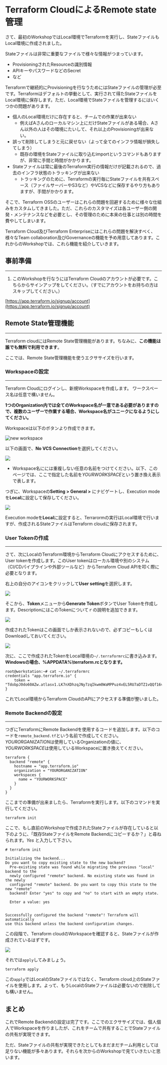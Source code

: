 # Terraform CloudによるRemote state管理

さて、最初のWorkshopではLocal環境でTerraformを実行し、StateファイルもLocal環境に作成されました。

Stateファイルは非常に重要なファイルで様々な情報がつまっています。
- ProvisioningされたResourceの識別情報
- APIキーやパスワードなどのSecret
- など

Terraformで継続的にProvisioningを行なうためにはStateファイルの管理が必至です。Terraformはデフォルトの挙動として、実行されて得たStateファイルをLocal環境に保存します。ただ、Local環境でStateファイルを管理するにはいくつかの問題があります。
- 個人のLocal環境だけに存在すると、チームでの作業が出来ない
  - 例えばAさんのローカルマシン上にだけStateファイルがある場合、Aさん以外の人はその環境にたいして、それ以上のProvisioningが出来ない。
- 誤って削除してしまうと元に戻せない（よって全てのインフラ情報が損失してしまう）
  - 既存の環境をStateファイルに取り込むimportというコマンドもありますが、非常に手間と時間がかかります。
- Stateファイルは常に最後のTerraform実行の情報だけが記載されるので、過去のインフラ状態のトラッキングが出来ない
  - トラッキングのために、Terraformの実行毎にStateファイルを共有スペース（ファイルサーバーやS3など）やVCSなどに保存するやり方もありますが、手間がかかります。

そこで、Terraform OSSのユーザーはこれらの問題を回避するために様々な仕組みをカスタムしてきました。ただ、これらのカスタマイズは各ユーザー側の開発・メンテナンスなどを必要とし、その管理のために本来の仕事とは別の時間を費やしてしまいます。

Terraform Cloud及びTerraform Enterpriseにはこれらの問題を解決すべく、様々なTeam collaboration及びGovernanceの機能を予め用意してあります。これからのWorkshopでは、これら機能を紹介していきます。

## 事前準備
---

1. このWorkshopを行なうにはTerraform Cloudのアカウントが必要です。こちらからサインアップをしてください。（すでにアカウントをお持ちの方はスキップしてください。）

[https://app.terraform.io/signup/account](https://app.terraform.io/signup/account)

## Remote State管理機能
---

Terraform cloudにはRemote State管理機能があります。ちなみに、**この機能は誰でも無料で利用できます**。

ここでは、Remote State管理機能を使うエクササイズを行います。

### Workspaceの設定
---

Terraform Cloudにログインし、新規Workspaceを作成します。
ワークスペース名は任意で構いません。

**1つのOrganization内では全てのWorkspace名が一意である必要がありますので、複数のユーザーで作業する場合、Workspace名がユニークになるようにしてください。**

Workspaceは以下のボタンより作成できます。

![new workspace](../assets/tfc-remote-state/new_workspace.png)

以下の画面で、**No VCS Connection**を選択してください。

<kbd>
  <img src="../assets/tfc-remote-state/create_workspace.png">
</kbd>

- Workspace名にには重複しない任意の名前をつけてください。以下、このページでは、ここで指定した名前を*YOURWORKSPACE*という置き換え表示で表します。

つぎに、Workspaceの**Setting > General >** にナビゲートし、Execution modeを**Local**に設定して保存してください。

<kbd>
  <img src="../assets/tfc-remote-state/execution_mode.png">
</kbd>

Execution modeを**Local**に設定すると、Terrarormの実行はLocal環境で行いますが、作成されるStateファイルはTerraform cloudに保存されます。

### User Tokenの作成
---

さて、次にLocalのTerraform環境からTerraform Cloudにアクセスするために、User tokenを作成します。このUser tokenはローカル環境や別のシステム（CI/CDパイプラインや外部ツールなど）からTerraform Cloud APIを叩く際に必要となります。

右上の自分のアイコンをクリックして**User setting**を選択します。

<kbd>
  <img src="../assets/tfc-remote-state/user_setting.png">
</kbd>

そこから、**Token**メニューから**Generate Token**ボタンでUser Tokenを作成します。DescriptionにはこのTokenについてｒの說明を追加できます。

<kbd>
  <img src="../assets/tfc-remote-state/generate_token.png">
</kbd>

作成されたTokenはこの画面でしか表示されないので、必ずコピーもしくはDownloadしておいてください。

<kbd>
  <img src="../assets/tfc-remote-state/generated_token.png">
</kbd>

次に、ここで作成されたTokenをLocal環境の```~/.terraformrc```に書き込みます。
**Windowsの場合、%APPDATA%\terraform.rcとなります。**

```shell
root@workstation:~# cat ~/.terraformrc
credentials "app.terraform.io" {
    token = "TdobpJ0do60AZw.atlasv1.LK7nXDhzqJNy7zqIkwm0WaMPPuz4vEL5RU7aDTZ1vQQf16vjfEwyOrzDdw4KQejeGnM"
}
```

これでLocal環境からTerraform CloudのAPIにアクセスする準備が整いました。

### Remote Backendの設定
---

つぎにTerraformにRemote Backendを使用するコードを追加します。以下のコードを```remote_backend.tf```という名前で作成してください。*YOURORGANIZATION*は使用しているOrganizationの値に、*YOURWORKSPACE*は使用しているWorkspaceに置き換えてください。

```hcl
terraform {
  backend "remote" {
    hostname = "app.terraform.io"
    organization = "YOURORGANIZATION"
    workspaces {
      name = "YOURWORKSPACE"
    }
  }
}
```

ここまでの準備が出来ましたら、Terraformを実行します。以下のコマンドを実行してください。

```
terraform init
```

ここで、もし直前のWorkshopで作成されたStateファイルが存在していると以下のように、「既存StateファイルをRemote Backendにコピーするか？」と尋ねられます。*Yes* と入力して下さい。

```console
# terraform init

Initializing the backend...
Do you want to copy existing state to the new backend?
  Pre-existing state was found while migrating the previous "local" backend to the
  newly configured "remote" backend. No existing state was found in the newly
  configured "remote" backend. Do you want to copy this state to the new "remote"
  backend? Enter "yes" to copy and "no" to start with an empty state.

  Enter a value: yes


Successfully configured the backend "remote"! Terraform will automatically
use this backend unless the backend configuration changes.
```

この段階で、Terraform cloudのWorkspaceを確認すると、Stateファイルが作成されているはずです。

<kbd>
  <img src="../assets/tfc-remote-state/new_state.png">
</kbd>

それでは```apply```してみましょう。

```
terraform apply
```

この```apply```ではLocalのStateファイルではなく、Terraform cloud上のStateファイルを使用します。よって、もうLocalのStateファイルは必要ないので削除しても構いません。

## まとめ

これでRemote Backendの設定は完了です。ここでのエクササイズでは、個人個人でWorkspaceを作りましたが、これをチームで共有することでStateファイルの共有が実現できます。

ただ、Stateファイルの共有が実現できたとしてもまだまだチーム利用としては足りない機能が多々あります。それらを次からのWorkshopで見ていきたいと思います。
